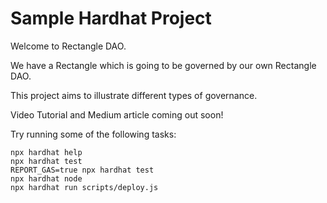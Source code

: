 # Sample Hardhat Project

Welcome to Rectangle DAO. 

We have a Rectangle which is going to be governed by our own Rectangle DAO. 

This project aims to illustrate different types of governance.

Video Tutorial and Medium article coming out soon! 

Try running some of the following tasks:

```shell
npx hardhat help
npx hardhat test
REPORT_GAS=true npx hardhat test
npx hardhat node
npx hardhat run scripts/deploy.js
```
